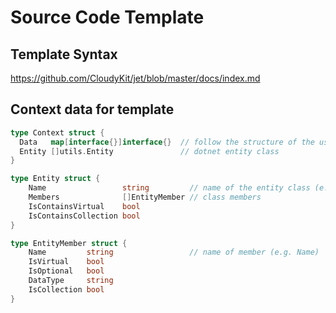 # Source Code Template

## Template Syntax
https://github.com/CloudyKit/jet/blob/master/docs/index.md

## Context data for template

```go
type Context struct {
  Data   map[interface{}]interface{}  // follow the structure of the user-defined file in YAML format
  Entity []utils.Entity               // dotnet entity class
}

type Entity struct {
	Name                 string         // name of the entity class (e.g. User)
	Members              []EntityMember // class members
	IsContainsVirtual    bool
	IsContainsCollection bool
}

type EntityMember struct {
	Name         string                 // name of member (e.g. Name)
	IsVirtual    bool
	IsOptional   bool
	DataType     string
	IsCollection bool
}

```